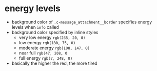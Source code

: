 # energy levels

- background color of `.c-message_attachment__border` specifies energy levels when `info` called
- background color specified by inline styles
  - very low energy `rgb(235, 20, 0)`
  - low energy `rgb(180, 75, 0)`
  - moderate energy `rgb(108, 147, 0)`
  - near full `rgb(47, 208, 0`
  - full energy `rgb(7, 248, 0)`
- basically the higher the red, the more tired
